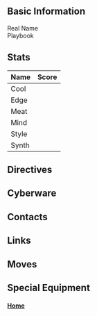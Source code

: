 ## Basic Information
<dl>
	<dt>Real Name</dt>
	<dd></dd>
	<dt>Playbook</dt>
	<dd></dd>
</dl>

## Stats
Name | Score
-----|------
Cool |
Edge |
Meat |
Mind |
Style |
Synth |

## Directives

## Cyberware

## Contacts

## Links

## Moves

## Special Equipment

#### [Home](Characters.md)